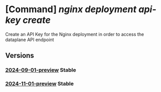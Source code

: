 # [Command] _nginx deployment api-key create_

Create an API Key for the Nginx deployment in order to access the dataplane API endpoint

## Versions

### [2024-09-01-preview](/Resources/mgmt-plane/L3N1YnNjcmlwdGlvbnMve30vcmVzb3VyY2Vncm91cHMve30vcHJvdmlkZXJzL25naW54Lm5naW54cGx1cy9uZ2lueGRlcGxveW1lbnRzL3t9L2FwaWtleXMve30=/2024-09-01-preview.xml) **Stable**

<!-- mgmt-plane /subscriptions/{}/resourcegroups/{}/providers/nginx.nginxplus/nginxdeployments/{}/apikeys/{} 2024-09-01-preview -->

### [2024-11-01-preview](/Resources/mgmt-plane/L3N1YnNjcmlwdGlvbnMve30vcmVzb3VyY2Vncm91cHMve30vcHJvdmlkZXJzL25naW54Lm5naW54cGx1cy9uZ2lueGRlcGxveW1lbnRzL3t9L2FwaWtleXMve30=/2024-11-01-preview.xml) **Stable**

<!-- mgmt-plane /subscriptions/{}/resourcegroups/{}/providers/nginx.nginxplus/nginxdeployments/{}/apikeys/{} 2024-11-01-preview -->
